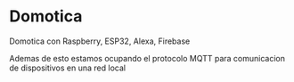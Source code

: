 # Domotica
Domotica con Raspberry, ESP32, Alexa, Firebase

Ademas de esto estamos ocupando el protocolo MQTT para comunicacion de dispositivos en una red local

